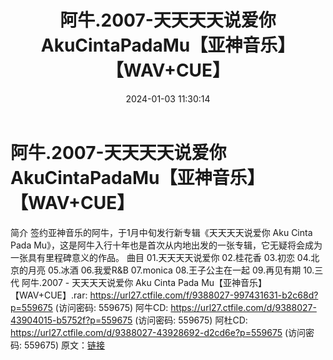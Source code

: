 ﻿---
title: 阿牛.2007-天天天天说爱你AkuCintaPadaMu【亚神音乐】【WAV+CUE】
date: 2024-01-03 11:30:14
categories: WAV车载音乐、镜像
tags: 华语中文
---
# 阿牛.2007-天天天天说爱你AkuCintaPadaMu【亚神音乐】【WAV+CUE】

简介
签约亚神音乐的阿牛，于1月中旬发行新专辑《天天天天说爱你 Aku Cinta Pada
Mu》，这是阿牛入行十年也是首次从内地出发的一张专辑，它无疑将会成为一张具有里程碑意义的作品。
曲目
01.天天天天说爱你
02.桂花香
03.初恋
04.北京的月亮
05.冰酒
06.我爱R&B
07.monica
08.王子公主在一起
09.再见有期
10.三代
阿牛.2007 - 天天天天说爱你 Aku Cinta Pada Mu【亚神音乐】【WAV+CUE】.rar: https://url27.ctfile.com/f/9388027-997431631-b2c68d?p=559675
(访问密码: 559675)
阿牛CD: https://url27.ctfile.com/d/9388027-43904015-b5752f?p=559675
(访问密码: 559675)
阿杜CD: https://url27.ctfile.com/d/9388027-43928692-d2cd6e?p=559675
(访问密码: 559675)
原文：[链接](https://blog.sina.com.cn/s/blog_1647c7e7601031427.html)